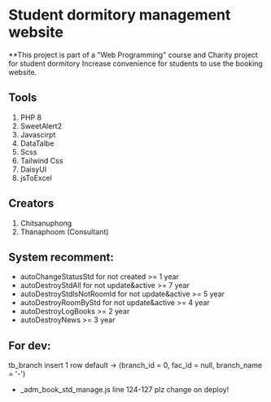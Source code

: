 # Student dormitory management website
**This project is part of a "Web Programming" course and Charity project for student dormitory Increase convenience for students to use the booking website.

## Tools
1. PHP 8
2. SweetAlert2
3. Javascirpt
4. DataTalbe
5. Scss
6. Tailwind Css
7. DaisyUI
8. jsToExcel

## Creators
1. Chitsanuphong
2. Thanaphoom       (Consultant)

## System recomment:
- autoChangeStatusStd for not created >= 1 year
- autoDestroyStdAll for not update&active >= 7 year
- autoDestroyStdIsNotRoomId for not update&active >= 5 year 
- autoDestroyRoomByStd for not update&active >= 4 year
- autoDestroyLogBooks >= 2 year
- autoDestroyNews >= 3 year

## For dev:
tb_branch insert 1 row default -> (branch_id = 0, fac_id = null, branch_name = '-')
- _adm_book_std_manage.js line 124-127 plz change on deploy!
